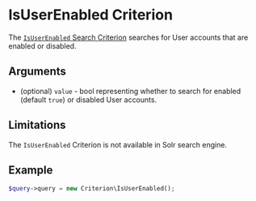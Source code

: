 # IsUserEnabled Criterion

The [`IsUserEnabled` Search Criterion](https://github.com/ezsystems/ezpublish-kernel/blob/v8.0.0-beta3/eZ/Publish/API/Repository/Values/Content/Query/Criterion/IsUserEnabled.php)
searches for User accounts that are enabled or disabled.

## Arguments

- (optional) `value` - bool representing whether to search for enabled (default `true`)
or disabled User accounts.

## Limitations

The `IsUserEnabled` Criterion is not available in Solr search engine.

## Example

``` php
$query->query = new Criterion\IsUserEnabled();
```
